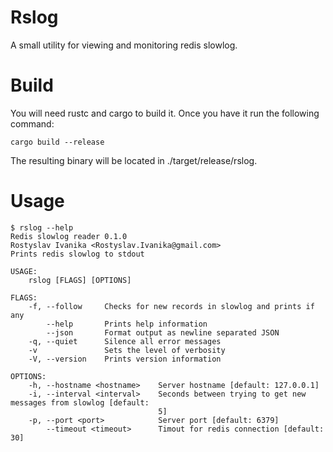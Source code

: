 # Rslog
A small utility for viewing and monitoring redis slowlog.

# Build
You will need rustc and cargo to build it.
Once you have it run the following command:
```
cargo build --release
```
The resulting binary will be located in ./target/release/rslog.

# Usage

```
$ rslog --help
Redis slowlog reader 0.1.0
Rostyslav Ivanika <Rostyslav.Ivanika@gmail.com>
Prints redis slowlog to stdout

USAGE:
    rslog [FLAGS] [OPTIONS]

FLAGS:
    -f, --follow     Checks for new records in slowlog and prints if any
        --help       Prints help information
        --json       Format output as newline separated JSON
    -q, --quiet      Silence all error messages
    -v               Sets the level of verbosity
    -V, --version    Prints version information

OPTIONS:
    -h, --hostname <hostname>    Server hostname [default: 127.0.0.1]
    -i, --interval <interval>    Seconds between trying to get new messages from slowlog [default:
                                 5]
    -p, --port <port>            Server port [default: 6379]
        --timeout <timeout>      Timout for redis connection [default: 30]
```


